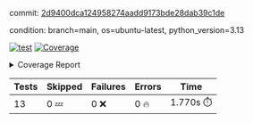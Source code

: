 commit: [2d9400dca124958274aadd9173bde28dab39c1de](https://github.com/rcmdnk/dynamic-typer/tree/2d9400dca124958274aadd9173bde28dab39c1de)

condition: branch=main, os=ubuntu-latest, python_version=3.13

[![test](https://github.com/rcmdnk/dynamic-typer/actions/workflows/test.yml/badge.svg)](https://github.com/rcmdnk/dynamic-typer/actions/runs/13644445194)
<a href="https://github.com/rcmdnk/dynamic-typer/blob/2d9400dca124958274aadd9173bde28dab39c1de/README.md"><img alt="Coverage" src="https://img.shields.io/badge/Coverage-98%25-brightgreen.svg" /></a><details><summary>Coverage Report </summary><table><tr><th>File</th><th>Stmts</th><th>Miss</th><th>Cover</th><th>Missing</th></tr><tbody><tr><td colspan="5"><b>src/dynamic_typer</b></td></tr><tr><td>&nbsp; &nbsp;<a href="https://github.com/rcmdnk/dynamic-typer/blob/2d9400dca124958274aadd9173bde28dab39c1de/src/dynamic_typer/dynamic_typer.py">dynamic_typer.py</a></td><td>78</td><td>2</td><td>97%</td><td><a href="https://github.com/rcmdnk/dynamic-typer/blob/2d9400dca124958274aadd9173bde28dab39c1de/src/dynamic_typer/dynamic_typer.py#L63">63</a>, <a href="https://github.com/rcmdnk/dynamic-typer/blob/2d9400dca124958274aadd9173bde28dab39c1de/src/dynamic_typer/dynamic_typer.py#L161">161</a></td></tr><tr><td><b>TOTAL</b></td><td><b>83</b></td><td><b>2</b></td><td><b>98%</b></td><td>&nbsp;</td></tr></tbody></table></details>

| Tests | Skipped | Failures | Errors | Time |
| ----- | ------- | -------- | -------- | ------------------ |
| 13 | 0 :zzz: | 0 :x: | 0 :fire: | 1.770s :stopwatch: |

